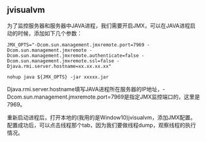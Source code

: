 ## jvisualvm


为了监控服务器和服务器中JAVA进程，我们需要开启JMX，可以在JAVA进程启动的时候，添加如下几个参数：

```
JMX_OPTS="-Dcom.sun.management.jmxremote.port=7969 -Dcom.sun.management.jmxremote -Dcom.sun.management.jmxremote.authenticate=false -Dcom.sun.management.jmxremote.ssl=false -Djava.rmi.server.hostname=xx.xx.xx.xx"

nohup java ${JMX_OPTS} -jar xxxxx.jar
```

Djava.rmi.server.hostname填写JAVA进程所在服务器的IP地址，-Dcom.sun.management.jmxremote.port=7969是指定JMX监控端口的，这里是7969。

重新启动进程后，打开本地的(我用的是Window10)jvisualvm，添加JMX配置。配置成功后，可以点击线程那个tab，因为我们要做线程dump，观察线程的执行情况。
